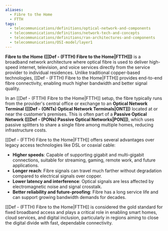 ```yaml
---
aliases:
  - Fibre to the Home
  - FTTH
tags:
  - telecommunications/definitions/optical-network-and-components
  - telecommunications/definitions/network-tech-and-concepts
  - telecommunications/definitions/ran-architectures-and-components
  - telecommunications/OSI-model/layer1
---
```


**Fibre to the Home ([[Def - (FTTH) Fibre to the Home|FTTH]])** is a broadband network architecture where optical fibre is used to deliver high-speed internet, television, and voice services directly from the service provider to individual residences. Unlike traditional copper-based technologies, [[Def - (FTTH) Fibre to the Home|FTTH]] provides end-to-end fibre connectivity, enabling much higher bandwidth and better signal quality.

In an [[Def - (FTTH) Fibre to the Home|FTTH]] setup, the fibre typically runs from the provider's central office or exchange to an **Optical Network Terminal ([[Def - (ONTs) Optical Network Terminals|ONT]])** located at or near the customer’s premises. This is often part of a **Passive Optical Network ([[Def - (PONs) Passive Optical Networks|PON]])**, which uses passive splitters to share a single fibre among multiple homes, reducing infrastructure costs.

[[Def - (FTTH) Fibre to the Home|FTTH]] offers several advantages over legacy access technologies like DSL or coaxial cable:
- **Higher speeds**: Capable of supporting gigabit and multi-gigabit connections, suitable for streaming, gaming, remote work, and future applications.
- **Longer reach**: Fibre signals can travel much farther without degradation compared to electrical signals over copper.
- **Lower latency and interference**: Optical signals are less affected by electromagnetic noise and signal crosstalk.
- **Better reliability and future-proofing**: Fibre has a long service life and can support growing bandwidth demands for decades.

[[Def - (FTTH) Fibre to the Home|FTTH]] is considered the gold standard for fixed broadband access and plays a critical role in enabling smart homes, cloud services, and digital inclusion, particularly in regions aiming to close the digital divide with fast, dependable connectivity.
